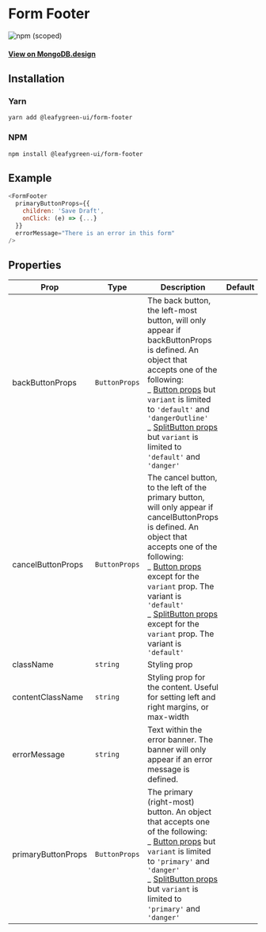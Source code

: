 # Form Footer

![npm (scoped)](https://img.shields.io/npm/v/@leafygreen-ui/form-footer.svg)

#### [View on MongoDB.design](https://www.mongodb.design/component/form-footer/live-example/)

## Installation

### Yarn

```shell
yarn add @leafygreen-ui/form-footer
```

### NPM

```shell
npm install @leafygreen-ui/form-footer
```

## Example

```js
<FormFooter
  primaryButtonProps={{
    children: 'Save Draft',
    onClick: (e) => {...}
  }}
  errorMessage="There is an error in this form"
/>
```

## Properties

| Prop               | Type          | Description                                                                                                                                                                                                                                                                                                                                                                                                                                                                                                     | Default |
| ------------------ | ------------- | --------------------------------------------------------------------------------------------------------------------------------------------------------------------------------------------------------------------------------------------------------------------------------------------------------------------------------------------------------------------------------------------------------------------------------------------------------------------------------------------------------------- | ------- |
| backButtonProps    | `ButtonProps` | The back button, the left-most button, will only appear if backButtonProps is defined. An object that accepts one of the following: <br>_ [Button props](https://github.com/mongodb/leafygreen-ui/blob/main/packages/button/README.md#properties) but `variant` is limited to `'default'` and `'dangerOutline'` <br>_ [SplitButton props](https://github.com/mongodb/leafygreen-ui/blob/main/packages/split-button/README.md#properties) but `variant` is limited to `'default'` and `'danger'`                 |
| cancelButtonProps  | `ButtonProps` | The cancel button, to the left of the primary button, will only appear if cancelButtonProps is defined. An object that accepts one of the following: <br>_ [Button props](https://github.com/mongodb/leafygreen-ui/blob/main/packages/button/README.md#properties) except for the `variant` prop. The variant is `'default'` <br>_ [SplitButton props](https://github.com/mongodb/leafygreen-ui/blob/main/packages/split-button/README.md#properties) except for the `variant` prop. The variant is `'default'` |         |
| className          | `string`      | Styling prop                                                                                                                                                                                                                                                                                                                                                                                                                                                                                                    |         |
| contentClassName   | `string`      | Styling prop for the content. Useful for setting left and right margins, or max-width                                                                                                                                                                                                                                                                                                                                                                                                                           |         |
| errorMessage       | `string`      | Text within the error banner. The banner will only appear if an error message is defined.                                                                                                                                                                                                                                                                                                                                                                                                                       |         |
| primaryButtonProps | `ButtonProps` | The primary (right-most) button. An object that accepts one of the following: <br>_ [Button props](https://github.com/mongodb/leafygreen-ui/blob/main/packages/button/README.md#properties) but `variant` is limited to `'primary'` and `'danger'` <br>_ [SplitButton props](https://github.com/mongodb/leafygreen-ui/blob/main/packages/split-button/README.md#properties) but `variant` is limited to `'primary'` and `'danger'`                                                                              |         |
